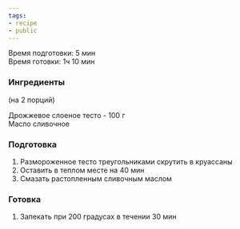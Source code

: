 ```yaml
---
tags:
- recipe
- public
---
```


Время подготовки: 5 мин  
Время готовки: 1ч 10 мин

### Ингредиенты

(на 2 порций)

Дрожжевое слоеное тесто - 100 г  
Масло сливочное

### Подготовка

1. Размороженное тесто треугольниками скрутить в круассаны
1. Оставить в теплом месте на 40 мин
1. Смазать растопленным сливочным маслом

### Готовка

1. Запекать при 200 градусах в течении 30 мин
